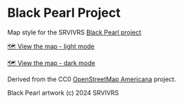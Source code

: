 # Black Pearl Project

Map style for the SRVIVRS [Black Pearl project](https://www.srvivrs.org/srvivrs-speak)

[🗺 View the map - light mode](https://streetferret.github.io/blackpearl-map/?mode=light)

[🗺 View the map - dark mode](https://streetferret.github.io/blackpearl-map/?mode=dark)

Derived from the CC0 [OpenStreetMap Americana](https://github.com/osm-americana/openstreetmap-americana) project.

Black Pearl artwork (c) 2024 SRVIVRS
